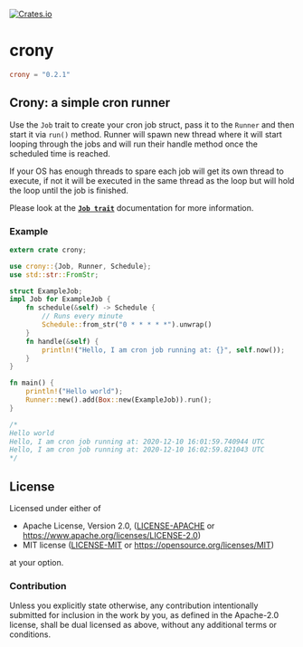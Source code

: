 [![Crates.io](https://img.shields.io/crates/v/crony.svg)](https://crates.io/crates/crony)

# crony

```toml
crony = "0.2.1"
```

## Crony: a simple cron runner

Use the `Job` trait to create your cron job struct, pass it to the `Runner` and then start it via `run()` method.
Runner will spawn new thread where it will start looping through the jobs and will run their handle
method once the scheduled time is reached.

If your OS has enough threads to spare each job will get its own thread to execute, if not it will be
executed in the same thread as the loop but will hold the loop until the job is finished.

Please look at the [**`Job trait`**](./trait.Job.html) documentation for more information.

### Example
```rust
extern crate crony;

use crony::{Job, Runner, Schedule};
use std::str::FromStr;

struct ExampleJob;
impl Job for ExampleJob {
    fn schedule(&self) -> Schedule {
        // Runs every minute
        Schedule::from_str("0 * * * * *").unwrap()
    }
    fn handle(&self) {
        println!("Hello, I am cron job running at: {}", self.now());
    }
}

fn main() {
    println!("Hello world");
    Runner::new().add(Box::new(ExampleJob)).run();
}

/*
Hello world
Hello, I am cron job running at: 2020-12-10 16:01:59.740944 UTC
Hello, I am cron job running at: 2020-12-10 16:02:59.821043 UTC
*/
```

## License

Licensed under either of

* Apache License, Version 2.0, ([LICENSE-APACHE](LICENSE-APACHE) or https://www.apache.org/licenses/LICENSE-2.0)
* MIT license ([LICENSE-MIT](LICENSE-MIT) or https://opensource.org/licenses/MIT)

at your option.

### Contribution

Unless you explicitly state otherwise, any contribution intentionally
submitted for inclusion in the work by you, as defined in the Apache-2.0
license, shall be dual licensed as above, without any additional terms or
conditions.
